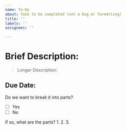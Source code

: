 ```yaml
---
name: To-Do
about: Task to be completed (not a bug or formatting)
title: ''
labels: ''
assignees: ''

---
```


# Brief Description:

> Longer Description:

## Due Date:

Do we want to break it into parts?
- [ ] Yes
- [ ] No

If so, what are the parts?
1. 
2. 
3.
